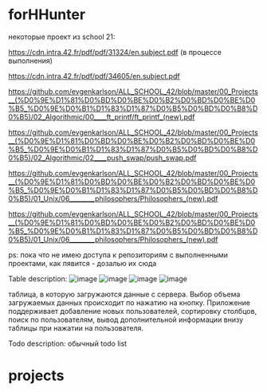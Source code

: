 # forHHunter
некоторые проект из school 21:

https://cdn.intra.42.fr/pdf/pdf/31324/en.subject.pdf (в процессе выполнения)

https://cdn.intra.42.fr/pdf/pdf/34605/en.subject.pdf

https://github.com/evgenkarlson/ALL_SCHOOL_42/blob/master/00_Projects__(%D0%9E%D1%81%D0%BD%D0%BE%D0%B2%D0%BD%D0%BE%D0%B5_%D0%9E%D0%B1%D1%83%D1%87%D0%B5%D0%BD%D0%B8%D0%B5)/02_Algorithmic/00____ft_printf/ft_printf_(new).pdf

https://github.com/evgenkarlson/ALL_SCHOOL_42/blob/master/00_Projects__(%D0%9E%D1%81%D0%BD%D0%BE%D0%B2%D0%BD%D0%BE%D0%B5_%D0%9E%D0%B1%D1%83%D1%87%D0%B5%D0%BD%D0%B8%D0%B5)/02_Algorithmic/02____push_swap/push_swap.pdf

https://github.com/evgenkarlson/ALL_SCHOOL_42/blob/master/00_Projects__(%D0%9E%D1%81%D0%BD%D0%BE%D0%B2%D0%BD%D0%BE%D0%B5_%D0%9E%D0%B1%D1%83%D1%87%D0%B5%D0%BD%D0%B8%D0%B5)/01_Unix/06________philosophers/Philosophers_(new).pdf

https://github.com/evgenkarlson/ALL_SCHOOL_42/blob/master/00_Projects__(%D0%9E%D1%81%D0%BD%D0%BE%D0%B2%D0%BD%D0%BE%D0%B5_%D0%9E%D0%B1%D1%83%D1%87%D0%B5%D0%BD%D0%B8%D0%B5)/01_Unix/06________philosophers/Philosophers_(new).pdf

ps: пока что не имею доступа к репозиториям с выполненными проектами, как пявится - дозалью их сюда

Table description: ![image](https://user-images.githubusercontent.com/79366498/121655336-33107d80-caa7-11eb-8852-51838080959d.png)
![image](https://user-images.githubusercontent.com/79366498/121655381-3c99e580-caa7-11eb-829f-c315c9979e92.png)
![image](https://user-images.githubusercontent.com/79366498/121655506-563b2d00-caa7-11eb-94cd-1821baee105d.png)
![image](https://user-images.githubusercontent.com/79366498/121655601-66eba300-caa7-11eb-9738-852d437910c2.png)

таблица, в которую загружаются данные с сервера. Выбор объема загружаемых данных происходит по нажатию на кнопку. Приложение поддерживает добавление новых пользователей, сортировку столбцов, поиск по пользователям, вывод дополнительной информации внизу таблицы при нажатии на пользователя.

Todo description: обычный todo list

# projects
